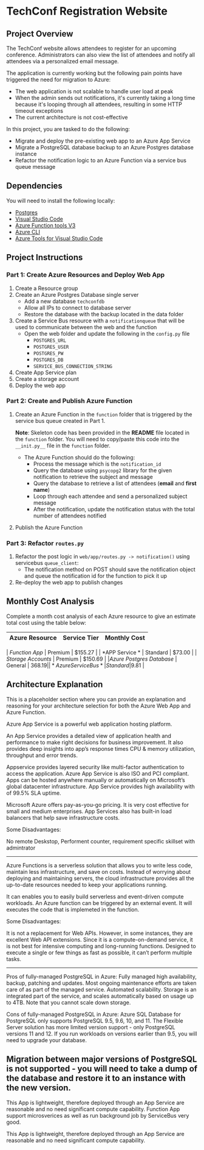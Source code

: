 # TechConf Registration Website

## Project Overview
The TechConf website allows attendees to register for an upcoming conference. Administrators can also view the list of attendees and notify all attendees via a personalized email message.

The application is currently working but the following pain points have triggered the need for migration to Azure:
 - The web application is not scalable to handle user load at peak
 - When the admin sends out notifications, it's currently taking a long time because it's looping through all attendees, resulting in some HTTP timeout exceptions
 - The current architecture is not cost-effective 

In this project, you are tasked to do the following:
- Migrate and deploy the pre-existing web app to an Azure App Service
- Migrate a PostgreSQL database backup to an Azure Postgres database instance
- Refactor the notification logic to an Azure Function via a service bus queue message

## Dependencies

You will need to install the following locally:
- [Postgres](https://www.postgresql.org/download/)
- [Visual Studio Code](https://code.visualstudio.com/download)
- [Azure Function tools V3](https://docs.microsoft.com/en-us/azure/azure-functions/functions-run-local?tabs=windows%2Ccsharp%2Cbash#install-the-azure-functions-core-tools)
- [Azure CLI](https://docs.microsoft.com/en-us/cli/azure/install-azure-cli?view=azure-cli-latest)
- [Azure Tools for Visual Studio Code](https://marketplace.visualstudio.com/items?itemName=ms-vscode.vscode-node-azure-pack)

## Project Instructions

### Part 1: Create Azure Resources and Deploy Web App
1. Create a Resource group
2. Create an Azure Postgres Database single server
   - Add a new database `techconfdb`
   - Allow all IPs to connect to database server
   - Restore the database with the backup located in the data folder
3. Create a Service Bus resource with a `notificationqueue` that will be used to communicate between the web and the function
   - Open the web folder and update the following in the `config.py` file
      - `POSTGRES_URL`
      - `POSTGRES_USER`
      - `POSTGRES_PW`
      - `POSTGRES_DB`
      - `SERVICE_BUS_CONNECTION_STRING`
4. Create App Service plan
5. Create a storage account
6. Deploy the web app

### Part 2: Create and Publish Azure Function
1. Create an Azure Function in the `function` folder that is triggered by the service bus queue created in Part 1.

      **Note**: Skeleton code has been provided in the **README** file located in the `function` folder. You will need to copy/paste this code into the `__init.py__` file in the `function` folder.
      - The Azure Function should do the following:
         - Process the message which is the `notification_id`
         - Query the database using `psycopg2` library for the given notification to retrieve the subject and message
         - Query the database to retrieve a list of attendees (**email** and **first name**)
         - Loop through each attendee and send a personalized subject message
         - After the notification, update the notification status with the total number of attendees notified
2. Publish the Azure Function

### Part 3: Refactor `routes.py`
1. Refactor the post logic in `web/app/routes.py -> notification()` using servicebus `queue_client`:
   - The notification method on POST should save the notification object and queue the notification id for the function to pick it up
2. Re-deploy the web app to publish changes

## Monthly Cost Analysis
Complete a month cost analysis of each Azure resource to give an estimate total cost using the table below:

| Azure Resource | Service Tier | Monthly Cost |
| ------------ | ------------ | ------------ |

| *Function App*                 |    Premium      |  $155.27          |
| *APP Service *                 |    Standard     |  $73.00           |
| *Storage Accounts*             |    Premium      |  $150.69          |
|*Azure Postgres Database*       |    General      |  $368.19          |
| *Azure Service Bus*            |   Standard      |$9.81              |

## Architecture Explanation
This is a placeholder section where you can provide an explanation and reasoning for your architecture selection for both the Azure Web App and Azure Function.

Azure App Service is a powerful web application hosting platform. 

An App Service provides a detailed view of application health and performance to make right decisions for business improvement. It also provides deep insights into app’s response times CPU & memory utilization, throughput and error trends.

Appservice provides layered security like multi-factor authentication to access the application. Azure App Service is also ISO and PCI compliant. Apps can be hosted anywhere manually or automatically on Microsoft’s global datacenter infrastructure. App Service provides high availability with of 99.5% SLA uptime.

Microsoft Azure offers pay-as-you-go pricing. It is very cost effective for small and medium enterprises. App Services also has built-in load balancers that help save infrastructure costs.

Some Disadvantages:

No remote Deskstop, Performent counter, requirement specific skillset with admintrator

--------------------

Azure Functions is a serverless solution that allows you to write less code, maintain less infrastructure, and save on costs. Instead of worrying about deploying and maintaining servers, the cloud infrastructure provides all the up-to-date resources needed to keep your applications running.

It can enables you to easily build serverless and event-driven compute workloads. 
An Azure function can be triggered by an external event. It will executes the code that is implemeted in the function. 

Some Disadvantages:

It is not a replacement for Web APIs. However, in some instances, they are excellent Web API extensions.
Since it is a compute-on-demand service, it is not best for intensive computing and long-running functions.
Designed to execute a single or few things as fast as possible, it can’t perform multiple tasks.


------------------------
Pros of fully-managed PostgreSQL in Azure:
Fully managed high availability, backup, patching and updates. Most ongoing maintenance efforts are taken care of as part of the managed service.
Automated scalability.
Storage is an integrated part of the service, and scales automatically based on usage up to 4TB. Note that you cannot scale down storage.

Cons of fully-managed PostgreSQL in Azure:
Azure SQL Database for PostgreSQL only supports PostgreSQL 9.5, 9.6, 10, and 11. The Flexible Server solution has more limited version support - only PostgreSQL versions 11 and 12. If you run workloads on versions earlier than 9.5, you will need to upgrade your database.

Migration between major versions of PostgreSQL is not supported - you will need to take a dump of the database and restore it to an instance with the new version.
-----------------------
This App is lightweight, therefore deployed through an App Service are reasonable and no need significant compute capability. Function App support microsverices as well as run background job by ServiceBus very good.

This App is lightweight, therefore deployed through an App Service are reasonable and no need significant compute capability.
